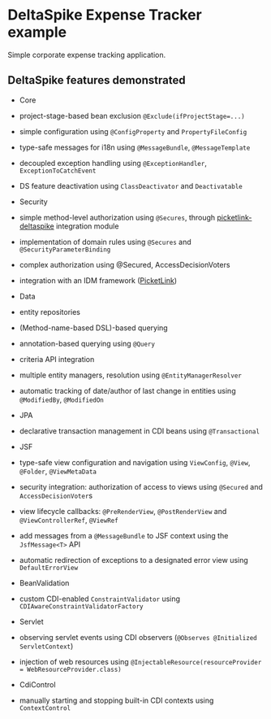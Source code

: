 DeltaSpike Expense Tracker example
==================================

Simple corporate expense tracking application.

## DeltaSpike features demonstrated
* Core
 * project-stage-based bean exclusion `@Exclude(ifProjectStage=...)`
 * simple configuration using `@ConfigProperty` and `PropertyFileConfig`
 * type-safe messages for i18n using `@MessageBundle`, `@MessageTemplate`
 * decoupled exception handling using `@ExceptionHandler`, `ExceptionToCatchEvent`
 * DS feature deactivation using `ClassDeactivator` and `Deactivatable`

* Security
 * simple method-level authorization using `@Secures`, through [picketlink-deltaspike](https://github.com/picketlink/picketlink/tree/master/modules/deltaspike) integration module
 * implementation of domain rules using `@Secures` and `@SecurityParameterBinding`
 * complex authorization using @Secured, AccessDecisionVoters
 * integration with an IDM framework ([PicketLink](https://github.com/picketlink))

* Data 
 * entity repositories
  * (Method-name-based DSL)-based querying
  * annotation-based querying using `@Query`
  * criteria API integration
  * multiple entity managers, resolution using `@EntityManagerResolver`
 * automatic tracking of date/author of last change in entities using `@ModifiedBy`, `@ModifiedOn`
 
* JPA
 * declarative transaction management in CDI beans using `@Transactional`

* JSF
 * type-safe view configuration and navigation using `ViewConfig`, `@View`, `@Folder`, `@ViewMetaData`
 * security integration: authorization of access to views using `@Secured` and `AccessDecisionVoter`s
 * view lifecycle callbacks: `@PreRenderView`, `@PostRenderView` and `@ViewControllerRef`, `@ViewRef`
 * add messages from a `@MessageBundle` to JSF context using the `JsfMessage<T>` API
 * automatic redirection of exceptions to a designated error view using `DefaultErrorView`

* BeanValidation
 * custom CDI-enabled `ConstraintValidator` using `CDIAwareConstraintValidatorFactory`

* Servlet
 * observing servlet events using CDI observers (`@Observes @Initialized ServletContext`)
 * injection of web resources using `@InjectableResource(resourceProvider = WebResourceProvider.class)`

* CdiControl
 * manually starting and stopping built-in CDI contexts using `ContextControl`
